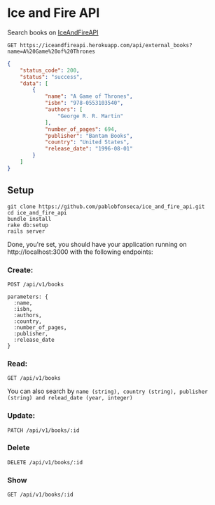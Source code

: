# Ice and Fire API
Search books on [IceAndFireAPI](https://anapioficeandfire.com)

```
GET https://iceandfireapi.herokuapp.com/api/external_books?name=A%20Game%20of%20Thrones
```

```json
{
    "status_code": 200,
    "status": "success",
    "data": [
        {
            "name": "A Game of Thrones",
            "isbn": "978-0553103540",
            "authors": [
                "George R. R. Martin"
            ],
            "number_of_pages": 694,
            "publisher": "Bantam Books",
            "country": "United States",
            "release_date": "1996-08-01"
        }
    ]
}
```

## Setup

```
git clone https://github.com/pablobfonseca/ice_and_fire_api.git
cd ice_and_fire_api
bundle install
rake db:setup
rails server
```

Done, you're set, you should have your application running on http://localhost:3000 with the following endpoints:

### Create:
```
POST /api/v1/books
```
```
parameters: {
  :name,
  :isbn,
  :authors,
  :country,
  :number_of_pages,
  :publisher,
  :release_date
}
```

### Read:
```
GET /api/v1/books  
```
You can also search by `name (string), country (string), publisher (string) and
relead_date (year, integer)`

### Update:
```
PATCH /api/v1/books/:id
```

### Delete
```
DELETE /api/v1/books/:id
```

### Show
```
GET /api/v1/books/:id
```
